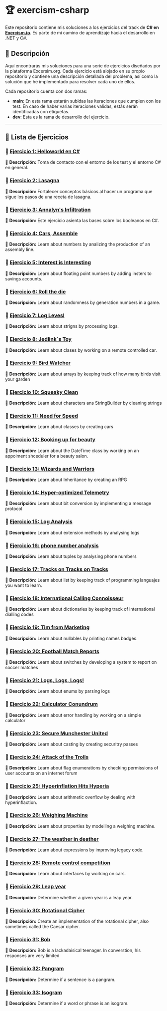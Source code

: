# 🏆 exercism-csharp
Este repositorio contiene mis soluciones a los ejercicios del track de **C# en [Exercism.io](https://exercism.org/tracks/csharp)**. Es parte de mi camino de aprendizaje hacia el desarrollo en .NET y C#.


## 📖 Descripción 
Aquí encontrarás mis soluciones para una serie de ejercicios diseñados por la plataforma Excersim.org. Cada ejercicio está alojado en su propio repositorio y contiene una descripción detallada del problema, así como la solución que he implementado para resolver cada uno de ellos.

Cada repositorio cuenta con dos ramas:

 - **main**: En esta rama estarán subidas las iteraciones que cumplen con los test. En caso de haber varias iteraciones validas, estás serán identificadas con etiquetas.
 - **dev**: Esta es la rama de desarrollo del ejercicio.

---
## 📌 Lista de Ejercicios
### 🔹 [Ejercicio 1: Helloworld en C#](https://github.com/CabinetSpyder/Ejercicio1-Hello-World-Csharp)
📄 **Descripción:** Toma de contacto con el entorno de los test y el entorno C# en general.

### 🔹 [Ejercicio 2: Lasagna](https://github.com/CabinetSpyder/Ejercicio2-Lasagna-Csharp)
📄 **Descripción:** Fortalecer conceptos básicos al hacer un programa que sigue los pasos de una receta de lasagna.

### 🔹 [Ejercicio 3: Annalyn's Infiltration](https://github.com/CabinetSpyder/Ejercicio3-Annalyn-s-Infiltration-Csharp)
📄 **Descripción:** Este ejercicio asienta las bases sobre los booleanos en C#.

### 🔹 [Ejercicio 4: Cars, Assemble](https://github.com/CabinetSpyder/Ejercicio4-Cars-Assemble-CSharp)
📄 **Descripción:** Learn about numbers by analizing the production of an assembly line.

### 🔹 [Ejercicio 5: Interest is Interesting](https://github.com/CabinetSpyder/Ejercicio5-interest-is-interesting-CSharp)
📄 **Descripción:** Learn about floating point numbers by adding insters to savings accounts.

### 🔹 [Ejercicio 6: Roll the die](https://github.com/CabinetSpyder/Ejercicio6--roll-the-die-CSharp)
📄 **Descripción:** Learn about randomness by generation numbers in a game.

### 🔹 [Ejercicio 7: Log Levesl](https://github.com/CabinetSpyder/Ejercicio7-log-levels-CSharp)
📄 **Descripción:** Learn about strigns by processing logs.

### 🔹 [Ejercicio 8: Jedlink´s Toy](https://github.com/CabinetSpyder/Ejercicio8-jedliks-toys-CSharp)
📄 **Descripción:** Learn about clases by working on a remote controlled car.

### 🔹 [Ejercicio 9: Bird Watcher](https://github.com/CabinetSpyder/Ejercicio9-bird-watcher-CSharp)
📄 **Descripción:** Learn about arrays by keeping track of how many birds visit your garden

### 🔹 [Ejercicio 10: Squeaky Clean](https://github.com/CabinetSpyder/Ejercicio10-squeaky-clean-CSharp)
📄 **Descripción:** Learn about characters ans StringBuilder by cleaning strings

### 🔹 [Ejercicio 11: Need for Speed](https://github.com/CabinetSpyder/Ejercicio11-need-for-speed-CSharp)
📄 **Descripción:** Learn about classes by creating cars

### 🔹 [Ejercicio 12: Booking up for beauty](https://github.com/CabinetSpyder/Ejercicio12-booking-up-for-beauty-CSharp)
📄 **Descripción:** Learn about the DateTime class by working on an appoiment shceduler for a beauty salon.

### 🔹 [Ejercicio 13: Wizards and Warriors](https://github.com/CabinetSpyder/Ejercicio13-wizards-and-warriors-CSharp)
📄 **Descripción:** Learn about Inheritance by creating an RPG

### 🔹 [Ejercicio 14: Hyper-optimized Telemetry](https://github.com/CabinetSpyder/Ejercicio14-hyper-optimized-telemetry-Csharp)
📄 **Descripción:** Learn about bit conversion by implementing a message protocol

### 🔹 [Ejercicio 15: Log Analysis](https://github.com/CabinetSpyder/Ejercicio15-log-analysis-CSharp)
📄 **Descripción:** Learn about extension methods by analysing logs

### 🔹 [Ejercicio 16: phone number analysis](https://github.com/CabinetSpyder/Ejercicio16-phone-number-analysis-CSharp)
📄 **Descripción:** Learn about tuples by analysing phone numbers

### 🔹 [Ejercicio 17: Tracks on Tracks on Tracks](https://github.com/CabinetSpyder/Ejercicio17-tracks-on-tracks-on-tracks-Charp)
📄 **Descripción:** Learn about list by keeping track of programming languajes you want to learn.

### 🔹 [Ejercicio 18: International Calling Connoisseur](https://github.com/CabinetSpyder/Ejercicio18-international-calling-connoisseur-CSharp)
📄 **Descripción:** Learn about dictionaries by keeping track of international dialling codes

### 🔹 [Ejercicio 19: Tim from Marketing](https://github.com/CabinetSpyder/Ejercicio19-tim-from-marketing-CSharp)
📄 **Descripción:** Learn about nullables by printing names badges.

### 🔹 [Ejercicio 20: Football Match Reports](https://github.com/CabinetSpyder/Ejercicio20-football-match-reports-CSharp)
📄 **Descripción:** Learn about switches by developing a system to report on soccer matches

### 🔹 [Ejercicio 21: Logs, Logs, Logs!](https://github.com/CabinetSpyder/Ejercicio21-logs-logs-logs-CSharp)
📄 **Descripción:** Learn about enums by parsing logs

### 🔹 [Ejercicio 22: Calculator Conundrum](https://github.com/CabinetSpyder/Ejercicio22-calculator-conundrum-CSharp)
📄 **Descripción:** Learn about error handling by working on a simple calculator

### 🔹 [Ejercicio 23: Secure Munchester United](https://github.com/CabinetSpyder/Ejercicio23-secure-munchester-united-CSharp)
📄 **Descripción:** Learn about casting by creating securitry passes

### 🔹 [Ejercicio 24: Attack of the Trolls](https://github.com/CabinetSpyder/Ejercicio24-Attack-of-the-Trolls-CSharp)
📄 **Descripción:** Learn about flag enumerations by checking permissions of user accounts on an internet forum

### 🔹 [Ejercicio 25: Hyperinflation Hits Hyperia](https://github.com/CabinetSpyder/Ejercicio25-hyperinflation-hits-hyperia-CSharp)
📄 **Descripción:** Learn about arithmetic overflow by dealing with hyperinflaction.

### 🔹 [Ejercicio 26: Weighing Machine](https://github.com/CabinetSpyder/Ejercicio26-weighing-machine-CSharp)
📄 **Descripción:** Learn about properties by modelling a weighing machine.

### 🔹 [Ejercicio 27: The weather in deather](https://github.com/CabinetSpyder/Ejercicio27-the-weather-in-deather-CSharp)
📄 **Descripción:** Learn about expressions by improving legacy code.

### 🔹 [Ejercicio 28: Remote control competition](https://github.com/CabinetSpyder/Ejercicio28-remote-control-competition-CSharp)
📄 **Descripción:** Learn about interfaces by working on cars.

### 🔹 [Ejercicio 29: Leap year](https://github.com/CabinetSpyder/Ejercicio29-leap-year-CSharp)
📄 **Descripción:** Determine whether a given year is a leap year.

### 🔹 [Ejercicio 30: Rotational Cipher](https://github.com/CabinetSpyder/Ejercicio30-rotational-cipher-CSharp)
📄 **Descripción:** Create an implementation of the rotational cipher, also sometimes called the Caesar cipher.

### 🔹 [Ejercicio 31: Bob](https://github.com/CabinetSpyder/Ejercicio31-bob-CSharp)
📄 **Descripción:** Bob is a lackadaisical teenager. In converstion, his responses are very limited

### 🔹 [Ejercicio 32: Pangram](https://github.com/CabinetSpyder/Ejercicio32-pangram-CSharp)
📄 **Descripción:** Determine if a sentence is a pangram.

### 🔹 [Ejercicio 33: Isogram](https://github.com/CabinetSpyder/Ejercicio33-isogram-CSharp)
📄 **Descripción:** Determine if a word or phrase is an isogram.
